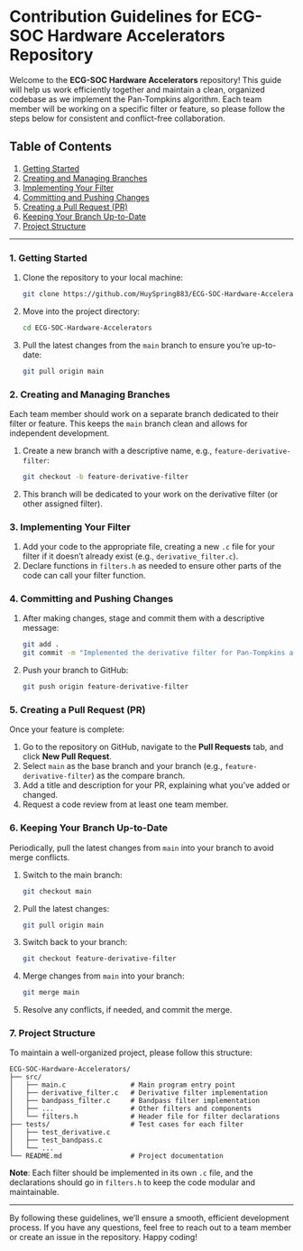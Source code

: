 # Contribution Guidelines for ECG-SOC Hardware Accelerators Repository

Welcome to the **ECG-SOC Hardware Accelerators** repository! This guide will help us work efficiently together and maintain a clean, organized codebase as we implement the Pan-Tompkins algorithm. Each team member will be working on a specific filter or feature, so please follow the steps below for consistent and conflict-free collaboration.

## Table of Contents
1. [Getting Started](#1-getting-started)
2. [Creating and Managing Branches](#2-creating-and-managing-branches)
3. [Implementing Your Filter](#3-implementing-your-filter)
4. [Committing and Pushing Changes](#4-committing-and-pushing-changes)
5. [Creating a Pull Request (PR)](#5-creating-a-pull-request-pr)
6. [Keeping Your Branch Up-to-Date](#6-keeping-your-branch-up-to-date)
7. [Project Structure](#7-project-structure)

---

### 1. Getting Started

1. Clone the repository to your local machine:

   ```bash
   git clone https://github.com/HuySpring883/ECG-SOC-Hardware-Accelerators.git
   ```

2. Move into the project directory:

   ```bash
   cd ECG-SOC-Hardware-Accelerators
   ```

3. Pull the latest changes from the `main` branch to ensure you’re up-to-date:

   ```bash
   git pull origin main
   ```

### 2. Creating and Managing Branches

Each team member should work on a separate branch dedicated to their filter or feature. This keeps the `main` branch clean and allows for independent development.

1. Create a new branch with a descriptive name, e.g., `feature-derivative-filter`:

   ```bash
   git checkout -b feature-derivative-filter
   ```

2. This branch will be dedicated to your work on the derivative filter (or other assigned filter).

### 3. Implementing Your Filter

1. Add your code to the appropriate file, creating a new `.c` file for your filter if it doesn’t already exist (e.g., `derivative_filter.c`).
2. Declare functions in `filters.h` as needed to ensure other parts of the code can call your filter function.

### 4. Committing and Pushing Changes

1. After making changes, stage and commit them with a descriptive message:

   ```bash
   git add .
   git commit -m "Implemented the derivative filter for Pan-Tompkins algorithm"
   ```

2. Push your branch to GitHub:

   ```bash
   git push origin feature-derivative-filter
   ```

### 5. Creating a Pull Request (PR)

Once your feature is complete:

1. Go to the repository on GitHub, navigate to the **Pull Requests** tab, and click **New Pull Request**.
2. Select `main` as the base branch and your branch (e.g., `feature-derivative-filter`) as the compare branch.
3. Add a title and description for your PR, explaining what you’ve added or changed.
4. Request a code review from at least one team member.

### 6. Keeping Your Branch Up-to-Date

Periodically, pull the latest changes from `main` into your branch to avoid merge conflicts.

1. Switch to the main branch:

   ```bash
   git checkout main
   ```

2. Pull the latest changes:

   ```bash
   git pull origin main
   ```

3. Switch back to your branch:

   ```bash
   git checkout feature-derivative-filter
   ```

4. Merge changes from `main` into your branch:

   ```bash
   git merge main
   ```

5. Resolve any conflicts, if needed, and commit the merge.

### 7. Project Structure

To maintain a well-organized project, please follow this structure:

```
ECG-SOC-Hardware-Accelerators/
├── src/
│   ├── main.c                # Main program entry point
│   ├── derivative_filter.c   # Derivative filter implementation
│   ├── bandpass_filter.c     # Bandpass filter implementation
│   ├── ...                   # Other filters and components
│   └── filters.h             # Header file for filter declarations
├── tests/                    # Test cases for each filter
│   ├── test_derivative.c
│   ├── test_bandpass.c
│   └── ...
└── README.md                 # Project documentation
```

**Note**: Each filter should be implemented in its own `.c` file, and the declarations should go in `filters.h` to keep the code modular and maintainable.

---

By following these guidelines, we’ll ensure a smooth, efficient development process. If you have any questions, feel free to reach out to a team member or create an issue in the repository. Happy coding!
